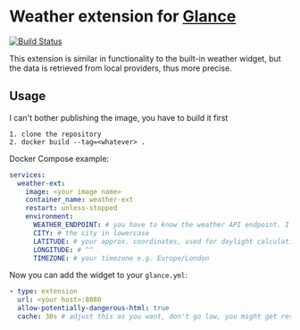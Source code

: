 # Weather extension for [Glance](https://github.com/glanceapp/glance)
[![Build Status](https://github.com/MrExplode/glance-weather/actions/workflows/build.yml/badge.svg)](https://github.com/MrExplode/glance-weather/actions)

This extension is similar in functionality to the built-in weather widget,
but the data is retrieved from local providers, thus more precise.

## Usage
I can't bother publishing the image, you have to build it first
```
1. clone the repository
2. docker build --tag=<whatever> .
```

Docker Compose example:
```yaml
services:
  weather-ext:
    image: <your image name>
    container_name: weather-ext
    restart: unless-stopped
    environment:
      WEATHER_ENDPOINT: # you have to know the weather API endpoint. I am not providing it to avoid legal problems.
      CITY: # the city in lowercase
      LATITUDE: # your approx. coordinates, used for daylight calculations
      LONGITUDE: # ^^
      TIMEZONE: # your timezone e.g. Europe/London
```

Now you can add the widget to your `glance.yml`:
```yaml
- type: extension
  url: <your host>:8080
  allow-potentially-dangerous-html: true
  cache: 30s # adjust this as you want, don't go low, you might get restricted for api abuse
```